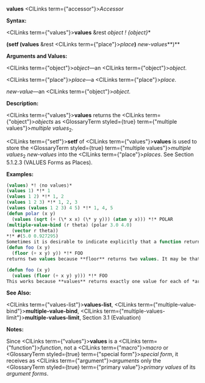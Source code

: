 **values** <ClLinks  term={"accessor"}><i>Accessor</i></ClLinks> 



**Syntax:** 



<ClLinks  term={"values"}><b>values</b></ClLinks> &amp;rest *object ! \{object\}*\* 



**(setf (values** &amp;rest <ClLinks  term={"place"}><i>place</i></ClLinks>**)** *new-values***)** 



**Arguments and Values:** 



<ClLinks  term={"object"}><i>object</i></ClLinks>—an <ClLinks  term={"object"}><i>object</i></ClLinks>. 



<ClLinks  term={"place"}><i>place</i></ClLinks>—a <ClLinks  term={"place"}><i>place</i></ClLinks>. 



*new-value*—an <ClLinks  term={"object"}><i>object</i></ClLinks>. 



**Description:** 



<ClLinks  term={"values"}><b>values</b></ClLinks> returns the <ClLinks  term={"object"}><i>objects</i></ClLinks> as <GlossaryTerm styled={true} term={"multiple values"}><i>multiple values</i></GlossaryTerm><sub>2</sub>. 



<ClLinks  term={"setf"}><b>setf</b></ClLinks> of <ClLinks  term={"values"}><b>values</b></ClLinks> is used to store the <GlossaryTerm styled={true} term={"multiple values"}><i>multiple values</i></GlossaryTerm><sub>2</sub> *new-values* into the <ClLinks  term={"place"}><i>places</i></ClLinks>. See Section 5.1.2.3 (VALUES Forms as Places). 



**Examples:**
```lisp
(values) *! ⟨no values⟩* 
(values 1) *!* 1 
(values 1 2) *!* 1, 2 
(values 1 2 3) *!* 1, 2, 3 
(values (values 1 2 3) 4 5) *!* 1, 4, 5 
(defun polar (x y) 
  (values (sqrt (+ (\* x x) (\* y y))) (atan y x))) *!* POLAR 
(multiple-value-bind (r theta) (polar 3.0 4.0) 
  (vector r theta)) 
*!* #(5.0 0.927295) 
Sometimes it is desirable to indicate explicitly that a function returns exactly one value. For example, the function 
(defun foo (x y) 
  (floor (+ x y) y)) *!* FOO 
returns two values because **floor** returns two values. It may be that the second value makes no sense, or that for eciency reasons it is desired not to compute the second value. **values** is the standard idiom for indicating that only one value is to be returned: 

(defun foo (x y) 
  (values (floor (+ x y) y))) *!* FOO 
This works because **values** returns exactly one value for each of *args*; as for any function call, if any of *args* produces more than one value, all but the first are discarded. 
```
**See Also:** 



<ClLinks  term={"values-list"}><b>values-list</b></ClLinks>, <ClLinks  term={"multiple-value-bind"}><b>multiple-value-bind</b></ClLinks>, <ClLinks  term={"multiple-values-limit"}><b>multiple-values-limit</b></ClLinks>, Section 3.1 (Evaluation) 



**Notes:** 



Since <ClLinks  term={"values"}><b>values</b></ClLinks> is a <ClLinks  term={"function"}><i>function</i></ClLinks>, not a <ClLinks  term={"macro"}><i>macro</i></ClLinks> or <GlossaryTerm styled={true} term={"special form"}><i>special form</i></GlossaryTerm>, it receives as <ClLinks  term={"argument"}><i>arguments</i></ClLinks> only the <GlossaryTerm styled={true} term={"primary value"}><i>primary values</i></GlossaryTerm> of its *argument forms*. 



